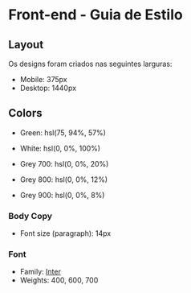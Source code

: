 # Front-end - Guia de Estilo

## Layout
Os designs foram criados nas seguintes larguras:

- Mobile: 375px
- Desktop: 1440px

## Colors

- Green: hsl(75, 94%, 57%)

- White: hsl(0, 0%, 100%)

- Grey 700: hsl(0, 0%, 20%)
- Grey 800: hsl(0, 0%, 12%)
- Grey 900: hsl(0, 0%, 8%)


### Body Copy

- Font size (paragraph): 14px

### Font

- Family: [Inter](https://fonts.google.com/specimen/Inter)
- Weights: 400, 600, 700

